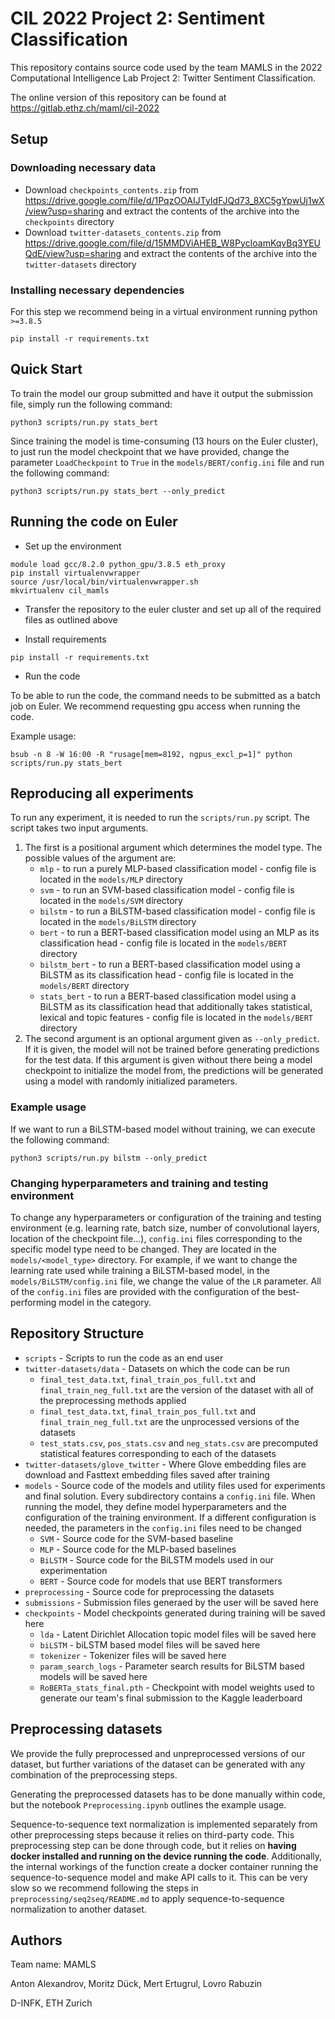 # CIL 2022 Project 2: Sentiment Classification

This repository contains source code used by the team MAMLS in the 2022 Computational Intelligence Lab Project 2: Twitter Sentiment Classification.

The online version of this repository can be found at https://gitlab.ethz.ch/maml/cil-2022

## Setup
### Downloading necessary data

* Download `checkpoints_contents.zip` from https://drive.google.com/file/d/1PqzOOAIJTyIdFJQd73_8XC5gYpwUj1wX/view?usp=sharing and extract the contents of the archive into the `checkpoints` directory
* Download `twitter-datasets_contents.zip` from https://drive.google.com/file/d/15MMDViAHEB_W8PycIoamKqvBq3YEUQdE/view?usp=sharing and extract the contents of the archive into the `twitter-datasets` directory

### Installing necessary dependencies
For this step we recommend being in a virtual environment running python `>=3.8.5`

```
pip install -r requirements.txt
```

## Quick Start

To train the model our group submitted and have it output the submission file, simply run the following command:

```
python3 scripts/run.py stats_bert
```

Since training the model is time-consuming (13 hours on the Euler cluster), to just run the model checkpoint that we have provided, change the parameter `LoadCheckpoint` to `True` in the `models/BERT/config.ini` file and run the following command:
```
python3 scripts/run.py stats_bert --only_predict
```

## Running the code on Euler

* Set up the environment

```
module load gcc/8.2.0 python_gpu/3.8.5 eth_proxy
pip install virtualenvwrapper
source /usr/local/bin/virtualenvwrapper.sh
mkvirtualenv cil_mamls
```
* Transfer the repository to the euler cluster and set up all of the required files as outlined above

* Install requirements

```
pip install -r requirements.txt
```

* Run the code

To be able to run the code, the command needs to be submitted as a batch job on Euler. We recommend requesting gpu access when running the code.

Example usage:

```
bsub -n 8 -W 16:00 -R "rusage[mem=8192, ngpus_excl_p=1]" python scripts/run.py stats_bert
```

## Reproducing all experiments

To run any experiment, it is needed to run the `scripts/run.py` script. The script takes two input arguments. 
1. The first is a positional argument which determines the model type. The possible values of the argument are:
    * `mlp` - to run a purely MLP-based classification model - config file is located in the `models/MLP` directory
    * `svm` - to run an SVM-based classification model - config file is located in the `models/SVM` directory
    * `bilstm` - to run a BiLSTM-based classification model - config file is located in the `models/BiLSTM` directory
    * `bert` - to run a BERT-based classification model using an MLP as its classification head - config file is located in the `models/BERT` directory
    * `bilstm_bert` - to run a BERT-based classification model using a BiLSTM as its classification head - config file is located in the `models/BERT` directory
    * `stats_bert` - to run a BERT-based classification model using a BiLSTM as its classification head that additionally takes statistical, lexical and topic features - config file is located in the `models/BERT` directory
2. The second argument is an optional argument given as `--only_predict`. If it is given, the model will not be trained before generating predictions for the test data. If this argument is given without there being a model checkpoint to initialize the model from, the predictions will be generated using a model with randomly initialized parameters.

### Example usage

If we want to run a BiLSTM-based model without training, we can execute the following command:

```
python3 scripts/run.py bilstm --only_predict
```

### Changing hyperparameters and training and testing environment

To change any hyperparameters or configuration of the training and testing environment (e.g. learning rate, batch size, number of convolutional layers, location of the checkpoint file...), `config.ini` files corresponding to the specific model type need to be changed. They are located in the `models/<model_type>` directory.
For example, if we want to change the learning rate used while training a BiLSTM-based model, in the `models/BiLSTM/config.ini` file, we change the value of the `LR` parameter. All of the `config.ini` files are provided with the configuration of the best-performing model in the category.

## Repository Structure
* `scripts` - Scripts to run the code as an end user
* `twitter-datasets/data` - Datasets on which the code can be run
    * `final_test_data.txt`, `final_train_pos_full.txt` and `final_train_neg_full.txt` are the version of the dataset with all of the preprocessing methods applied
    * `final_test_data.txt`, `final_train_pos_full.txt` and `final_train_neg_full.txt` are the unprocessed versions of the datasets
    * `test_stats.csv`, `pos_stats.csv` and `neg_stats.csv` are precomputed statistical features corresponding to each of the datasets
* `twitter-datasets/glove_twitter` - Where Glove embedding files are download and Fasttext embedding files saved after training
* `models` - Source code of the models and utility files used for experiments and final solution. Every subdirectory contains a `config.ini` file. When running the model, they define model hyperparameters and the configuration of the training environment. If a different configuration is needed, the parameters in the `config.ini` files need to be changed
    * `SVM` - Source code for the SVM-based baseline
    * `MLP` - Source code for the MLP-based baselines
    * `BiLSTM` - Source code for the BiLSTM models used in our experimentation
    * `BERT` - Source code for models that use BERT transformers
* `preprocessing` - Source code for preprocessing the datasets
* `submissions` - Submission files generaed by the user will be saved here
* `checkpoints` - Model checkpoints generated during training will be saved here
    * `lda` - Latent Dirichlet Allocation topic model files will be saved here
    * `biLSTM` - biLSTM based model files will be saved here
    * `tokenizer` - Tokenizer files will be saved here
    * `param_search_logs` - Parameter search results for BiLSTM based models will be saved here
    * `RoBERTa_stats_final.pth` - Checkpoint with model weights used to generate our team's final submission to the Kaggle leaderboard

## Preprocessing datasets

We provide the fully preprocessed and unpreprocessed versions of our dataset, but further variations of the dataset can be generated with any combination of the preprocessing steps.

Generating the preprocessed datasets has to be done manually within code, but the notebook `Preprocessing.ipynb` outlines the example usage.

Sequence-to-sequence text normalization is implemented separately from other preprocessing steps because it relies on third-party code. This preprocessing step can be done through code, but it relies on **having docker installed and running on the device running the code**. Additionally, the internal workings of the function create a docker container running the sequence-to-sequence model and make API calls to it. This can be very slow so we recommend following the steps in `preprocessing/seq2seq/README.md` to apply sequence-to-sequence normalization to another dataset.

## Authors

Team name: MAMLS

Anton Alexandrov, Moritz Dück, Mert Ertugrul, Lovro Rabuzin

D-INFK, ETH Zurich